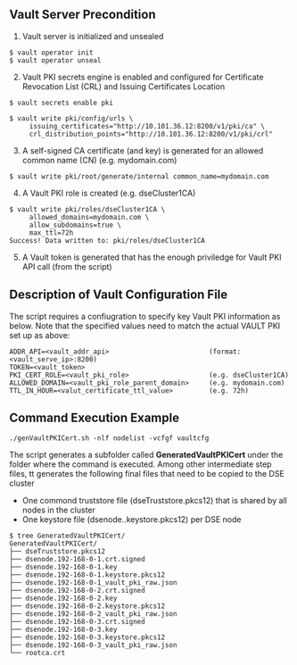 ## Vault Server Precondition
1. Vault server is initialized and unsealed
```
$ vault operator init
$ vault operator unseal
```
2. Vault PKI secrets engine is enabled and configured for Certificate Revocation List (CRL) and Issuing Certificates Location
```
$ vault secrets enable pki

$ vault write pki/config/urls \
     issuing_certificates="http://10.101.36.12:8200/v1/pki/ca" \
     crl_distribution_points="http://10.101.36.12:8200/v1/pki/crl"
```
3. A self-signed CA certificate (and key) is generated for an allowed common name (CN) (e.g. mydomain.com)
```
$ vault write pki/root/generate/internal common_name=mydomain.com
```
4. A Vault PKI role is created (e.g. dseCluster1CA)
```
$ vault write pki/roles/dseCluster1CA \
     allowed_domains=mydomain.com \
     allow_subdomains=true \
     max_ttl=72h
Success! Data written to: pki/roles/dseCluster1CA
```
5. A Vault token is generated that has the enough priviledge for Vault PKI API call (from the script)


## Description of Vault Configuration File 

The script requires a confiugration to specify key Vault PKI information as below. Note that the specified values need to match the actual VAULT PKI set up as above:
```
ADDR_API=<vault_addr_api>                         (format: <vault_serve_ip>:8200)
TOKEN=<vault_token>
PKI_CERT_ROLE=<vault_pki_role>                    (e.g. dseCluster1CA)
ALLOWED_DOMAIN=<vault_pki_role_parent_domain>     (e.g. mydomain.com)
TTL_IN_HOUR=<valut_certificate_ttl_value>         (e.g. 72h)
```

## Command Execution Example
```
./genVaultPKICert.sh -nlf nodelist -vcfgf vaultcfg
```

The script generates a subfolder called **GeneratedVaultPKICert** under the folder where the command is executed. Among other intermediate step files, tt generates the following final files that need to be copied to the DSE cluster
* One commond truststore file (dseTruststore.pkcs12) that is shared by all nodes in the cluster
* One keystore file (dsenode.<node-ip>.keystore.pkcs12) per DSE node

```
$ tree GeneratedVaultPKICert/
GeneratedVaultPKICert/
├── dseTruststore.pkcs12
├── dsenode.192-168-0-1.crt.signed
├── dsenode.192-168-0-1.key
├── dsenode.192-168-0-1.keystore.pkcs12
├── dsenode.192-168-0-1_vault_pki_raw.json
├── dsenode.192-168-0-2.crt.signed
├── dsenode.192-168-0-2.key
├── dsenode.192-168-0-2.keystore.pkcs12
├── dsenode.192-168-0-2_vault_pki_raw.json
├── dsenode.192-168-0-3.crt.signed
├── dsenode.192-168-0-3.key
├── dsenode.192-168-0-3.keystore.pkcs12
├── dsenode.192-168-0-3_vault_pki_raw.json
└── rootca.crt
```
